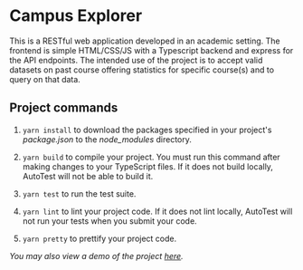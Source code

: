 # Campus Explorer

This is a RESTful web application developed in an academic setting. The frontend is simple HTML/CSS/JS with a Typescript backend and express for the API endpoints. The intended use of the project is to accept valid datasets on past course offering statistics for specific course(s) and to query on that data. 


## Project commands

1. `yarn install` to download the packages specified in your project's *package.json* to the *node_modules* directory.

1. `yarn build` to compile your project. You must run this command after making changes to your TypeScript files. If it does not build locally, AutoTest will not be able to build it.

1. `yarn test` to run the test suite.

1. `yarn lint` to lint your project code. If it does not lint locally, AutoTest will not run your tests when you submit your code.

1. `yarn pretty` to prettify your project code.




*You may also view a demo of the project [here](https://youtu.be/YRo8KXj7o60).*

